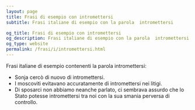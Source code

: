 ```yaml
---
layout: page
title: Frasi di esempio con intromettersi 
subtitle: Frasi italiane di esempio con la parola  intromettersi

og_title: Frasi di esempio con intromettersi 
og_description: Frasi italiane di esempio con la parola  intromettersi
og_type: website
permalink: /frasi/i/intromettersi.html
---
```


Frasi italiane di esempio contenenti la parola intromettersi:


- Sonja cercò di nuovo di intromettersi.
- I moscoviti evitavano accuratamente di intromettersi nei litigi.
- Di sposarci non abbiamo neanche parlato, ci sembrava assurdo che lo Stato potesse intromettersi tra noi con la sua smania perversa di controllo.
